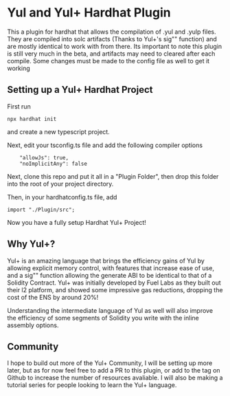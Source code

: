 
# Yul and Yul+ Hardhat Plugin

This a plugin for hardhat that allows the compilation of .yul and .yulp files. They are compiled into solc artifacts (Thanks to Yul+'s sig"" function) and are mostly identical to work with from there. Its important to note this plugin is still very much in the beta, and artifacts may need to cleared after each compile. Some changes must be made to the config file as well to get it working

## Setting up a Yul+ Hardhat Project

First run
```
npx hardhat init
```

and create a new typescript project.

Next, edit your tsconfig.ts file and add the following compiler options
```
    "allowJs": true,
    "noImplicitAny": false
```
Next, clone this repo and put it all in a "Plugin Folder", then drop this folder into the root of your project directory.

Then, in your hardhatconfig.ts file, add 
```
import "./Plugin/src";
```

Now you have a fully setup Hardhat Yul+ Project!

## Why Yul+?

Yul+ is an amazing language that brings the efficiency gains of Yul by allowing explicit memory control, with features that increase ease of use, and a sig"" function allowing the generate ABI to be identical to that of a Solidity Contract. Yul+ was initially developed by Fuel Labs as they built out their l2 platform, and showed some impressive gas reductions, dropping the cost of the ENS by around 20%!

Understanding the intermediate language of Yul as well will also improve the efficiency of some segments of Solidity you write with the inline assembly options.

## Community

I hope to build out more of the Yul+ Community, I will be setting up more later, but as for now feel free to add a PR to this plugin, or add to the tag on Github to increase the number of resources avaliable. I will also be making a tutorial series for people looking to learn the Yul+ language.
